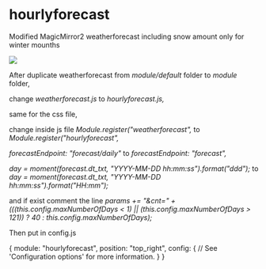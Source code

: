 # hourlyforecast

Modified MagicMirror2 weatherforecast including snow amount only for winter mounths

<img src=https://github.com/hangorazvan/hourlyforecast/blob/master/preview.png>

After duplicate weatherforecast from <i>module/default</i> folder to <i>module</i> folder, 

change <i>weatherforecast.js</i> to <i>hourlyforecast.js,</i>

same for the css file, 

change inside js file <i>Module.register("weatherforecast",</i> to <i>Module.register("hourlyforecast",</i>

<i>forecastEndpoint: "forecast/daily"</i> to <i>forecastEndpoint: "forecast",</i>

<i>day = moment(forecast.dt_txt, "YYYY-MM-DD hh:mm:ss").format("ddd");</i> to <i>day = moment(forecast.dt_txt, "YYYY-MM-DD hh:mm:ss").format("HH:mm");</i>

and if exist comment the line <i>params += "&cnt=" + (((this.config.maxNumberOfDays < 1) || (this.config.maxNumberOfDays > 121)) ? 40 : this.config.maxNumberOfDays);</i>

Then put in config.js

{
		module: "hourlyforecast",
		position: "top_right",
		config: {
			// See 'Configuration options' for more information.
		}
}
